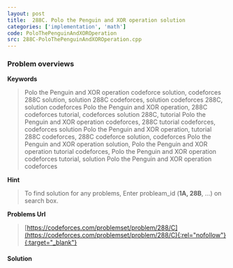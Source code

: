 ```yaml
---
layout: post
title:  288C. Polo the Penguin and XOR operation solution
categories: ['implementation', 'math']
code: PoloThePenguinAndXOROperation
src: 288C-PoloThePenguinAndXOROperation.cpp
---
```

### **Problem overviews**

**Keywords**
> Polo the Penguin and XOR operation codeforce solution, codeforces 288C solution, solution 288C codeforces, solution codeforces 288C, solution codeforces Polo the Penguin and XOR operation, 288C codeforces tutorial, codeforces solution 288C, tutorial Polo the Penguin and XOR operation codeforces, 288C tutorial codeforces, codeforces solution Polo the Penguin and XOR operation, tutorial 288C codeforces, 288C codeforce solution, codeforces Polo the Penguin and XOR operation solution, Polo the Penguin and XOR operation tutorial codeforces, Polo the Penguin and XOR operation codeforces tutorial, solution Polo the Penguin and XOR operation codeforces

**Hint**
> To find solution for any problems, Enter probleam_id (**1A, 28B**, ...) on search box. 

**Problems Url**
> [https://codeforces.com/problemset/problem/288/C](https://codeforces.com/problemset/problem/288/C){:rel="nofollow"}{:target="_blank"}

#### **Solution**



